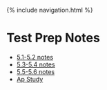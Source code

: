 {% include navigation.html %}
# Test Prep Notes
- [5.1-5.2 notes](https://gabrielboudreau.github.io/notes/week0)
- [5.3-5.4 notes](https://gabrielboudreau.github.io/notes/week1)
- [5.5-5.6 notes](https://gabrielboudreau.github.io/notes/week2)
- [Ap Study](https://gabrielboudreau.github.io/notes/ApStudy) 
